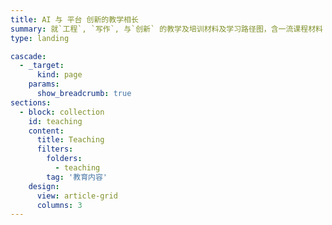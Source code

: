 ```yaml
---
title: AI 与 平台 创新的教学相长
summary: 就`工程`, `写作`, 与`创新` 的教学及培训材料及学习路径图，含一流课程材料 **API, ML & AI**，以及 **EAP写作**, **AI 代理** 与 **AI 工程** 的内容。
type: landing

cascade:
  - _target:
      kind: page
    params:
      show_breadcrumb: true
sections:
  - block: collection
    id: teaching
    content:
      title: Teaching
      filters:
        folders:
          - teaching
        tag: '教育内容'
    design:
      view: article-grid
      columns: 3
---
```


